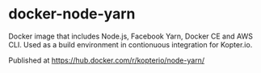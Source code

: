 # docker-node-yarn
Docker image that includes Node.js, Facebook Yarn, Docker CE and AWS CLI.
Used as a build environment in contionuous integration for Kopter.io.

Published at https://hub.docker.com/r/kopterio/node-yarn/
